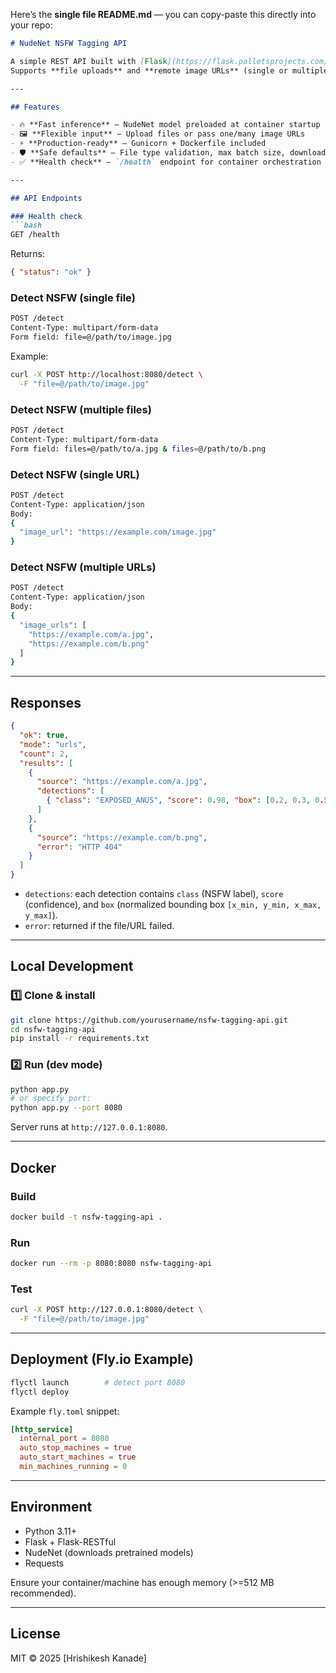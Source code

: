 Here’s the **single file README.md** — you can copy-paste this directly into your repo:

````markdown
# NudeNet NSFW Tagging API

A simple REST API built with [Flask](https://flask.palletsprojects.com/) and [NudeNet](https://github.com/notAI-tech/NudeNet) for detecting and tagging NSFW content in images.  
Supports **file uploads** and **remote image URLs** (single or multiple).

---

## Features

- 🔥 **Fast inference** — NudeNet model preloaded at container startup
- 🖼️ **Flexible input** — Upload files or pass one/many image URLs
- ⚡ **Production-ready** — Gunicorn + Dockerfile included
- 🛡️ **Safe defaults** — File type validation, max batch size, download timeouts
- ✅ **Health check** — `/health` endpoint for container orchestration

---

## API Endpoints

### Health check
```bash
GET /health
````

Returns:

```json
{ "status": "ok" }
```

### Detect NSFW (single file)

```bash
POST /detect
Content-Type: multipart/form-data
Form field: file=@/path/to/image.jpg
```

Example:

```bash
curl -X POST http://localhost:8080/detect \
  -F "file=@/path/to/image.jpg"
```

### Detect NSFW (multiple files)

```bash
POST /detect
Content-Type: multipart/form-data
Form field: files=@/path/to/a.jpg & files=@/path/to/b.png
```

### Detect NSFW (single URL)

```bash
POST /detect
Content-Type: application/json
Body:
{
  "image_url": "https://example.com/image.jpg"
}
```

### Detect NSFW (multiple URLs)

```bash
POST /detect
Content-Type: application/json
Body:
{
  "image_urls": [
    "https://example.com/a.jpg",
    "https://example.com/b.png"
  ]
}
```

---

## Responses

```json
{
  "ok": true,
  "mode": "urls",
  "count": 2,
  "results": [
    {
      "source": "https://example.com/a.jpg",
      "detections": [
        { "class": "EXPOSED_ANUS", "score": 0.98, "box": [0.2, 0.3, 0.5, 0.7] }
      ]
    },
    {
      "source": "https://example.com/b.png",
      "error": "HTTP 404"
    }
  ]
}
```

* `detections`: each detection contains `class` (NSFW label), `score` (confidence), and `box` (normalized bounding box `[x_min, y_min, x_max, y_max]`).
* `error`: returned if the file/URL failed.

---

## Local Development

### 1️⃣ Clone & install

```bash
git clone https://github.com/yourusername/nsfw-tagging-api.git
cd nsfw-tagging-api
pip install -r requirements.txt
```

### 2️⃣ Run (dev mode)

```bash
python app.py
# or specify port:
python app.py --port 8080
```

Server runs at `http://127.0.0.1:8080`.

---

## Docker

### Build

```bash
docker build -t nsfw-tagging-api .
```

### Run

```bash
docker run --rm -p 8080:8080 nsfw-tagging-api
```

### Test

```bash
curl -X POST http://127.0.0.1:8080/detect \
  -F "file=@/path/to/image.jpg"
```

---

## Deployment (Fly.io Example)

```bash
flyctl launch        # detect port 8080
flyctl deploy
```

Example `fly.toml` snippet:

```toml
[http_service]
  internal_port = 8080
  auto_stop_machines = true
  auto_start_machines = true
  min_machines_running = 0
```

---

## Environment

* Python 3.11+
* Flask + Flask-RESTful
* NudeNet (downloads pretrained models)
* Requests

Ensure your container/machine has enough memory (>=512 MB recommended).

---

## License

MIT © 2025 [Hrishikesh Kanade]
